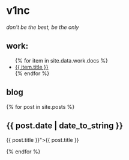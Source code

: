 # v1nc
_don't be the best, be the only_

## work:
<ul>
   {% for item in site.data.work.docs %}
      <li><a href="{{ item.url }}">{{ item.title }}</a></li>
   {% endfor %}
</ul>


<article class="forecast">
    <h2>blog</h2>
    {% for post in site.posts %}
	    <article class="blog-post" href="https://v1nc.github.io{{ post.url }}">
	        <h2 href="https://v1nc.github.io{{ post.url }}">{{ post.date | date_to_string }}</h2>
	        <p href="https://v1nc.github.io{{ post.url }}">{{ post.title }}">{{ post.title }}</p>
	    </article>
    {% endfor %}
</article>
